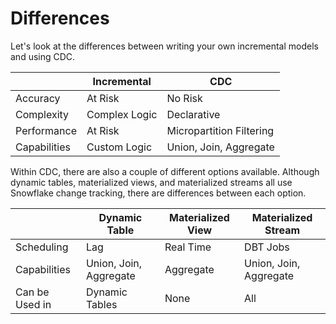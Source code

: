 # Differences

Let's look at the differences between writing
your own incremental models and using CDC.

|              | Incremental   | CDC                      |
| ------------ | ------------- | ------------------------ |
| Accuracy     | At Risk       | No Risk                  |
| Complexity   | Complex Logic | Declarative              |
| Performance  | At Risk       | Micropartition Filtering |
| Capabilities | Custom Logic  | Union, Join, Aggregate   |

Within CDC, there are also a couple of different
options available. Although dynamic tables,
materialized views, and materialized streams all
use Snowflake change tracking, there are
differences between each option.

|                | Dynamic Table          | Materialized View | Materialized Stream    |
| -------------- | ---------------------- | ----------------- | ---------------------- |
| Scheduling     | Lag                    | Real Time         | DBT Jobs               |
| Capabilities   | Union, Join, Aggregate | Aggregate         | Union, Join, Aggregate |
| Can be Used in | Dynamic Tables         | None              | All                    |
